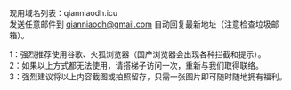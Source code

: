 现用域名列表：qianniaodh.icu                        
发送任意邮件到 qianniaodh@gmail.com 自动回复最新地址（注意检查垃圾邮箱）。

1：强烈推荐使用谷歌、火狐浏览器（国产浏览器会出现各种拦截和提示）。                   
2：如果以上方式都无法使用，请搭梯子访问一次，重新与我们取得联络。                  
3：强烈建议将以上内容截图或拍照留存，只需一张图片即可随时随地拥有福利。                  
